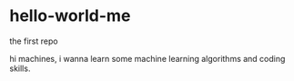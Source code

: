 # hello-world-me
the first repo

hi machines, i wanna learn some machine learning algorithms and coding skills. 
